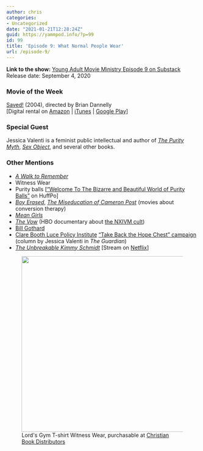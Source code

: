 ```yaml
---
author: chris
categories:
- Uncategorized
date: "2021-01-21T12:28:24Z"
guid: https://yammpod.info/?p=99
id: 99
title: 'Episode 9: What Normal People Wear'
url: /episode-9/
---
```

**Link to the show:** [Young Adult Movie Ministry Episode 9 on Substack](https://yammpod.substack.com/p/episode-9-what-normal-people-wear)  
Release date: September 4, 2020

### Movie of the Week

[Saved!](https://www.imdb.com/title/tt0332375/) (2004), directed by Brian Dannelly  
[Digital rental on [Amazon](https://amzn.to/39TsPIh) | [iTunes](https://itunes.apple.com/us/movie/saved/id268379696) | [Google Play](https://play.google.com/store/movies/details/Saved?id=aiV-pvjOc_w)]

### Special Guest

Jessica Valenti is a feminist public intellectual and author of _[The Purity Myth](https://bookshop.org/a/20775/9781580053143)_, _[Sex Object](https://bookshop.org/a/20775/9780062435095)_, and several other books.

### Other Mentions

  * [_A Walk to Remember_](https://www.imdb.com/title/tt0281358?ref_=nv_sr_srsg_0)
  * Witness Wear
  * Purity balls [[&#8220;Welcome To The Bizarre and Beautiful World of Purity Balls&#8221;](https://www.huffpost.com/entry/purity-ball-photos_n_5255904) on HuffPo]
  * _[Boy Erased](https://www.imdb.com/title/tt7008872/)_, [_The Miseducation of Cameron Post_](https://www.imdb.com/title/tt6257174/) (movies about conversion therapy)
  * _[Mean Girls](https://www.imdb.com/title/tt0377092)_
  * _[The Vow](https://www.imdb.com/title/tt10222764/)_ (HBO documentary about [the NXIVM cult](https://en.wikipedia.org/wiki/NXIVM))
  * [Bill Gothard](https://en.wikipedia.org/wiki/Bill_Gothard)
  * [Clare Booth Luce Policy Institute](http://www.cblpi.org/) [&#8220;Take Back the Hope Chest&#8221; campaign](https://www.theguardian.com/commentisfree/2014/jul/07/anti-feminist-women-hobby-lobby-decision-great) (column by Jessica Valenti in _The Guardian_)
  * _[The Unbreakable Kimmy Schmidt](https://www.imdb.com/title/tt3339966/)_ [Stream on [Netflix](https://www.netflix.com/title/80025384)]

<div class="wp-block-image">
  <figure class="aligncenter size-large is-resized"><img loading="lazy" src="https://yammpod.info/wp-content/uploads/2021/01/52104_1_adv.jpg" alt="" class="wp-image-100" width="460" height="460" srcset="https://yammpod.info/wp-content/uploads/2021/01/52104_1_adv.jpg 576w, https://yammpod.info/wp-content/uploads/2021/01/52104_1_adv-300x300.jpg 300w, https://yammpod.info/wp-content/uploads/2021/01/52104_1_adv-150x150.jpg 150w" sizes="(max-width: 460px) 100vw, 460px" /><figcaption>Lord's Gym T-shirt Witness Wear, purchasable at <a href="https://www.christianbook.com/lords-gym-shirt-white-xx-large/pd/52104">Christian Book Distributors</a></figcaption></figure>
</div>